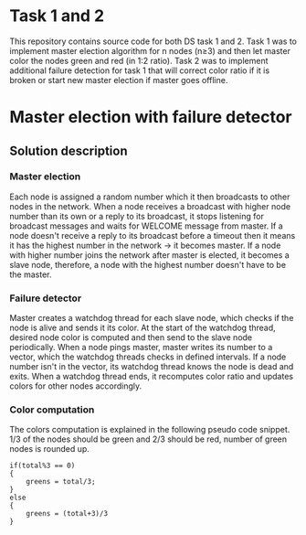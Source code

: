 # Task 1 and 2
This repository contains source code for both DS task 1 and 2. Task 1 was to implement master election algorithm for n nodes (n≥3) and then let master color the nodes green and red (in 1:2 ratio). Task 2 was to implement additional failure detection for task 1 that will correct color ratio if it is broken or start new master election if master goes offline.
# Master election with failure detector
## Solution description
### Master election
Each node is assigned a random number which it then broadcasts to other nodes in the network. When a node receives a broadcast with higher node number than its own or a reply to its broadcast, it stops listening for broadcast messages and waits for WELCOME message from master. If a node doesn't receive a reply to its broadcast before a timeout then it means it has the highest number in the network -> it becomes master. If a node with higher number joins the network after master is elected, it becomes a slave node, therefore, a node with the highest number doesn't have to be the master.
### Failure detector
Master creates a watchdog thread for each slave node, which checks if the node is alive and sends it its color. At the start of the watchdog thread, desired node color is computed and then send to the slave node periodically. When a node pings master, master writes its number to a vector, which the watchdog threads checks in defined intervals. If a node number isn't in the vector, its watchdog thread knows the node is dead and exits. When a watchdog thread ends, it recomputes color ratio and updates colors for other nodes accordingly.
### Color computation
The colors computation is explained in the following pseudo code snippet. 1/3 of the nodes should be green and 2/3 should be red, number of green nodes is rounded up.
```
if(total%3 == 0)
{
    greens = total/3;
}
else
{
    greens = (total+3)/3
}
```
